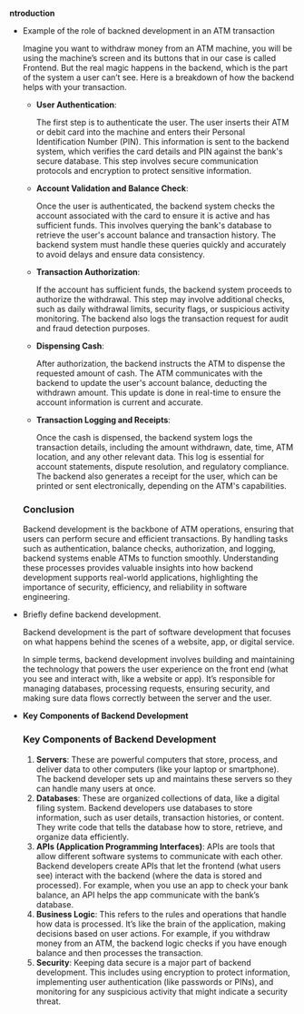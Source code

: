 **ntroduction**

- Example of the role of backned development in an ATM transaction
    
    Imagine you want to withdraw money from an ATM machine, you will be using the machine’s screen and its buttons that in our case is called Frontend. But the real magic happens in the backend, which is the part of the system a user can’t see. Here is a breakdown of how the backend helps with your transaction.
    
    - **User Authentication**:
        
        The first step is to authenticate the user. The user inserts their ATM or debit card into the machine and enters their Personal Identification Number (PIN). This information is sent to the backend system, which verifies the card details and PIN against the bank's secure database. This step involves secure communication protocols and encryption to protect sensitive information.
        
    - **Account Validation and Balance Check**:
        
        Once the user is authenticated, the backend system checks the account associated with the card to ensure it is active and has sufficient funds. This involves querying the bank's database to retrieve the user's account balance and transaction history. The backend system must handle these queries quickly and accurately to avoid delays and ensure data consistency.
        
    - **Transaction Authorization**:
        
        If the account has sufficient funds, the backend system proceeds to authorize the withdrawal. This step may involve additional checks, such as daily withdrawal limits, security flags, or suspicious activity monitoring. The backend also logs the transaction request for audit and fraud detection purposes.
        
    - **Dispensing Cash**:
        
        After authorization, the backend instructs the ATM to dispense the requested amount of cash. The ATM communicates with the backend to update the user's account balance, deducting the withdrawn amount. This update is done in real-time to ensure the account information is current and accurate.
        
    - **Transaction Logging and Receipts**:
        
        Once the cash is dispensed, the backend system logs the transaction details, including the amount withdrawn, date, time, ATM location, and any other relevant data. This log is essential for account statements, dispute resolution, and regulatory compliance. The backend also generates a receipt for the user, which can be printed or sent electronically, depending on the ATM's capabilities.
        
    
    ### Conclusion
    
    Backend development is the backbone of ATM operations, ensuring that users can perform secure and efficient transactions. By handling tasks such as authentication, balance checks, authorization, and logging, backend systems enable ATMs to function smoothly. Understanding these processes provides valuable insights into how backend development supports real-world applications, highlighting the importance of security, efficiency, and reliability in software engineering.
    

- Briefly define backend development.
    
    Backend development is the part of software development that focuses on what happens behind the scenes of a website, app, or digital service.
    
    In simple terms, backend development involves building and maintaining the technology that powers the user experience on the front end (what you see and interact with, like a website or app). It’s responsible for managing databases, processing requests, ensuring security, and making sure data flows correctly between the server and the user.
    

- **Key Components of Backend Development**
    
    ### Key Components of Backend Development
    
    1. **Servers**: These are powerful computers that store, process, and deliver data to other computers (like your laptop or smartphone). The backend developer sets up and maintains these servers so they can handle many users at once.
    2. **Databases**: These are organized collections of data, like a digital filing system. Backend developers use databases to store information, such as user details, transaction histories, or content. They write code that tells the database how to store, retrieve, and organize data efficiently.
    3. **APIs (Application Programming Interfaces)**: APIs are tools that allow different software systems to communicate with each other. Backend developers create APIs that let the frontend (what users see) interact with the backend (where the data is stored and processed). For example, when you use an app to check your bank balance, an API helps the app communicate with the bank’s database.
    4. **Business Logic**: This refers to the rules and operations that handle how data is processed. It’s like the brain of the application, making decisions based on user actions. For example, if you withdraw money from an ATM, the backend logic checks if you have enough balance and then processes the transaction.
    5. **Security**: Keeping data secure is a major part of backend development. This includes using encryption to protect information, implementing user authentication (like passwords or PINs), and monitoring for any suspicious activity that might indicate a security threat.
